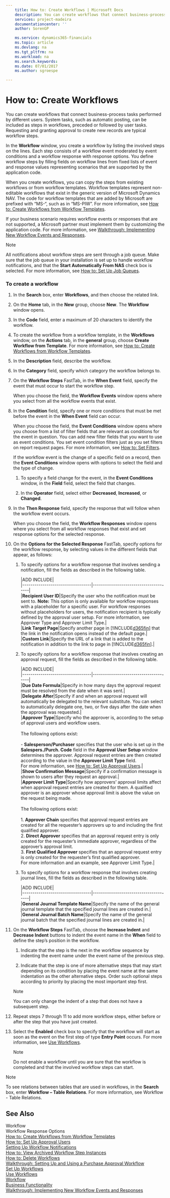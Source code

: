 ```yaml
---
    title: How to: Create Workflows | Microsoft Docs
    description: You can create workflows that connect business-process tasks performed by different users. System tasks, such as automatic posting, can be included as steps in workflows, preceded or followed by user tasks. Requesting and granting approval to create new records are typical workflow steps.
    services: project-madeira
    documentationcenter: ''
    author: SorenGP

    ms.service: dynamics365-financials
    ms.topic: article
    ms.devlang: na
    ms.tgt_pltfrm: na
    ms.workload: na
    ms.search.keywords:
    ms.date: 07/01/2017
    ms.author: sgroespe

---
```

# How to: Create Workflows
You can create workflows that connect business-process tasks performed by different users. System tasks, such as automatic posting, can be included as steps in workflows, preceded or followed by user tasks. Requesting and granting approval to create new records are typical workflow steps.  

 In the **Workflow** window, you create a workflow by listing the involved steps on the lines. Each step consists of a workflow event moderated by event conditions and a workflow response with response options. You define workflow steps by filling fields on workflow lines from fixed lists of event and response values representing scenarios that are supported by the application code.  

 When you create workflows, you can copy the steps from existing workflows or from workflow templates. Workflow templates represent non-editable workflows that exist in the generic version of Microsoft Dynamics NAV. The code for workflow templates that are added by Microsoft are prefixed with “MS-“, such as in “MS-PIW”. For more information, see [How to: Create Workflows from Workflow Templates](across-how-to-create-workflows-from-workflow-templates.md).  

 If your business scenario requires workflow events or responses that are not supported, a Microsoft partner must implement them by customizing the application code. For more information, see [Walkthrough: Implementing New Workflow Events and Responses](walkthrough-implementing-new-workflow-events-and-responses.md).  

> [!NOTE]  
>  All notifications about workflow steps are sent through a job queue. Make sure that the job queue in your installation is set up to handle workflow notifications, and that the **Start Automatically From NAS** check box is selected. For more information, see [How to: Set Up Job Queues](across-how-to-set-up-job-queues.md).  

### To create a workflow  

1.  In the **Search** box, enter **Workflows**, and then choose the related link.  

2.  On the **Home** tab, in the **New** group, choose **New**. The **Workflow** window opens.  

3.  In the **Code** field, enter a maximum of 20 characters to identify the workflow.  

4.  To create the workflow from a workflow template, in the **Workflows** window, on the **Actions** tab, in the **general** group, choose **Create Workflow from Template**. For more information, see [How to: Create Workflows from Workflow Templates](across-how-to-create-workflows-from-workflow-templates.md).  

5.  In the **Description** field, describe the workflow.  

6.  In the **Category** field, specify which category the workflow belongs to.  

7.  On the **Workflow Steps** FastTab, in the **When Event** field, specify the event that must occur to start the workflow step.  

     When you choose the field, the **Workflow Events** window opens where you select from all the workflow events that exist.  

8.  In the **Condition** field, specify one or more conditions that must be met before the event in the **When Event** field can occur.  

     When you choose the field, the **Event Conditions** window opens where you choose from a list of filter fields that are relevant as conditions for the event in question. You can add new filter fields that you want to use as event conditions. You set event condition filters just as you set filters on report request pages. For more information, see [How to: Set Filters](across-how-to-set-filters.md).  

     If the workflow event is the change of a specific field on a record, then the **Event Conditions** window opens with options to select the field and the type of change.  

    1.  To specify a field change for the event, in the **Event Conditions** window, in the **Field** field, select the field that changes.  

    2.  In the **Operator** field, select either **Decreased**, **Increased**, or **Changed**.  

9. In the **Then Response** field, specify the response that will follow when the workflow event occurs.  

     When you choose the field, the **Workflow Responses** window opens where you select from all workflow responses that exist and set response options for the selected response.  

10. On the **Options for the Selected Response** FastTab, specify options for the workflow response, by selecting values in the different fields that appear, as follows:  

    1.  To specify options for a workflow response that involves sending a notification, fill the fields as described in the following table.  

        |ADD INCLUDE<!--[!INCLUDE[bp_tableoption](includes/bp_tabledescription_md.md)]-->|  
        |----------------------------------|---------------------------------------|  
        |**Recipient User ID**|Specify the user who the notification must be sent to. **Note:**  This option is only available for workflow responses with a placeholder for a specific user. For workflow responses without placeholders for users, the notification recipient is typically defined by the approval user setup. For more information, see Approver Type and Approver Limit Type.|  
        |**Link Target Page**|Specify another page in [!INCLUDE[d365fin](includes/d365fin_md.md)] that the link in the notification opens instead of the default page.|  
        |**Custom Link**|Specify the URL of a link that is added to the notification in addition to the link to page in [!INCLUDE[d365fin](includes/d365fin_md.md)].|  

    2.  To specify options for a workflow response that involves creating an approval request, fill the fields as described in the following table.  

        |ADD INCLUDE<!--[!INCLUDE[bp_tableoption](includes/bp_tabledescription_md.md)]-->|  
        |----------------------------------|---------------------------------------|  
        |**Due Date Formula**|Specify in how many days the approval request must be resolved from the date when it was sent.|  
        |**Delegate After**|Specify if and when an approval request will automatically be delegated to the relevant substitute. You can select to automatically delegate one, two, or five days after the date when the approval was requested.|  
        |**Approver Type**|Specify who the approver is, according to the setup of approval users and workflow users.<br /><br /> The following options exist:<br /><br /> -   **Salesperson/Purchaser** specifies that the user who is set up in the **Salespers./Purch. Code** field in the **Approval User Setup** window determines the approver. Approval request entries are then created according to the value in the **Approver Limit Type** field.<br />     For more information, see [How to: Set Up Approval Users](across-how-to-set-up-workflow-users.md).|  
        |**Show Confirmation Message**|Specify if a confirmation message is shown to users after they request an approval.|  
        |**Approver Limit Type**|Specify how approvers’ approval limits affect when approval request entries are created for them. A qualified approver is an approver whose approval limit is above the value on the request being made.<br /><br /> The following options exist:<br /><br /> 1.  **Approver Chain** specifies that approval request entries are created for all the requester’s approvers up to and including the first qualified approver.<br />2.  **Direct Approver** specifies that an approval request entry is only created for the requester’s immediate approver, regardless of the approver’s approval limit.<br />3.  **First Qualified Approver** specifies that an approval request entry is only created for the requester’s first qualified approver.<br />     For more information and an example, see Approver Limit Type.|  

    3.  To specify options for a workflow response that involves creating journal lines, fill the fields as described in the following table.  

        |ADD INCLUDE<!--[!INCLUDE[bp_tableoption](includes/bp_tabledescription_md.md)]-->|  
        |----------------------------------|---------------------------------------|  
        |**General Journal Template Name**|Specify the name of the general journal template that the specified journal lines are created in.|  
        |**General Journal Batch Name**|Specify the name of the general journal batch that the specified journal lines are created in.|  

11. On the **Workflow Steps** FastTab, choose the **Increase Indent** and **Decrease Indent** buttons to indent the event name in the **When** field to define the step’s position in the workflow.  

    1.  Indicate that the step is the next in the workflow sequence by indenting the event name under the event name of the previous step.  

    2.  Indicate that the step is one of more alternative steps that may start depending on its condition by placing the event name at the same indentation as the other alternative steps. Order such optional steps according to priority by placing the most important step first.  

    > [!NOTE]  
    >  You can only change the indent of a step that does not have a subsequent step.  

12. Repeat steps 7 through 11 to add more workflow steps, either before or after the step that you have just created.  

13. Select the **Enabled** check box to specify that the workflow will start as soon as the event on the first step of type **Entry Point** occurs. For more information, see [Use Workflows](across-use-workflows.md).  

    > [!NOTE]  
    >  Do not enable a workflow until you are sure that the workflow is completed and that the involved workflow steps can start.  

> [!NOTE]  
>  To see relations between tables that are used in workflows, in the **Search** box, enter **Workflow – Table Relations**. For more information, see Workflow - Table Relations.  

## See Also  
 Workflow   
 Workflow Response Options   
 [How to: Create Workflows from Workflow Templates](across-how-to-create-workflows-from-workflow-templates.md)   
 [How to: Set Up Approval Users](across-how-to-set-up-approval-users.md)   
 [Setting Up Workflow Notifications](across-setting-up-workflow-notifications.md)   
 [How to: View Archived Workflow Step Instances](across-how-to-view-archived-workflow-step-instances.md)   
 [How to: Delete Workflows](across-how-to-delete-workflows.md)   
 [Walkthrough: Setting Up and Using a Purchase Approval Workflow](walkthrough-setting-up-and-using-a-purchase-approval-workflow.md)   
 [Set Up Workflows](across-set-up-workflows.md)   
 [Use Workflows](across-use-workflows.md)   
 [Workflow](across-workflow.md)   
 [Business Functionality](across-Business%20Functionality.md)   
 [Walkthrough: Implementing New Workflow Events and Responses](walkthrough-implementing-new-workflow-events-and-responses.md)
